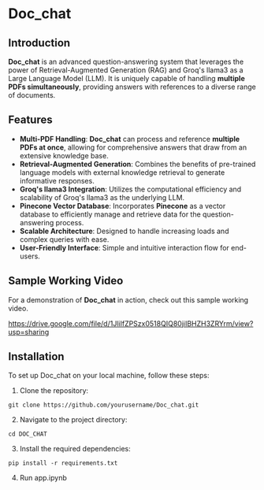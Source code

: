 # Doc_chat

## Introduction
**Doc_chat** is an advanced question-answering system that leverages the power of Retrieval-Augmented Generation (RAG) and Groq's llama3 as a Large Language Model (LLM). It is uniquely capable of handling **multiple PDFs simultaneously**, providing answers with references to a diverse range of documents.

## Features
- **Multi-PDF Handling**: **Doc_chat** can process and reference **multiple PDFs at once**, allowing for comprehensive answers that draw from an extensive knowledge base.
- **Retrieval-Augmented Generation**: Combines the benefits of pre-trained language models with external knowledge retrieval to generate informative responses.
- **Groq's llama3 Integration**: Utilizes the computational efficiency and scalability of Groq's llama3 as the underlying LLM.
- **Pinecone Vector Database**: Incorporates **Pinecone** as a vector database to efficiently manage and retrieve data for the question-answering process.
- **Scalable Architecture**: Designed to handle increasing loads and complex queries with ease.
- **User-Friendly Interface**: Simple and intuitive interaction flow for end-users.

## Sample Working Video
For a demonstration of **Doc_chat** in action, check out this sample working video.

https://drive.google.com/file/d/1JliIfZPSzx0518QIQ80jiIBHZH3ZRYrm/view?usp=sharing

## Installation
To set up Doc_chat on your local machine, follow these steps:
1. Clone the repository:

```git clone https://github.com/yourusername/Doc_chat.git```

2. Navigate to the project directory:

```cd DOC_CHAT```

3. Install the required dependencies:

```pip install -r requirements.txt```

4. Run app.ipynb